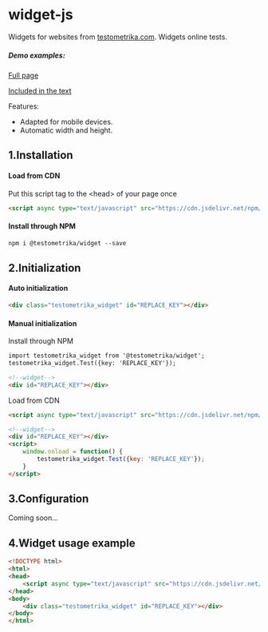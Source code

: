 # widget-js
Widgets for websites from [testometrika.com](https://testometrika.com). Widgets online tests.
##### Demo examples:
[Full page](https://testometrika.com/w/demo/)

[Included in the text](https://testometrika.com/w/demo/blog.html)

Features:
- Adapted for mobile devices.
- Automatic width and height.


1.Installation
-----------------------------------

#### Load from CDN
Put this script tag to the \<head\> of your page once
```html
<script async type="text/javascript" src="https://cdn.jsdelivr.net/npm/@testometrika/widget@1/index.min.js"></script>
```

#### Install through NPM
```html
npm i @testometrika/widget --save
```

2.Initialization
-----------------------------------
#### Auto initialization
```html
<div class="testometrika_widget" id="REPLACE_KEY"></div>
```

#### Manual initialization
Install through NPM
```html
import testometrika_widget from '@testometrika/widget';
testometrika_widget.Test({key: 'REPLACE_KEY'});

<!--widget-->
<div id="REPLACE_KEY"></div>

```

Load from CDN
```html
<script async type="text/javascript" src="https://cdn.jsdelivr.net/npm/@testometrika/widget@1/index.min.js"></script>

<!--widget-->
<div id="REPLACE_KEY"></div>
<script>
    window.onload = function() {
        testometrika_widget.Test({key: 'REPLACE_KEY'});
    }
</script>
```
3.Configuration
-----------------------------------
Coming soon...

4.Widget usage example
-----------------------------------
```html
<!DOCTYPE html>
<html>
<head>
    <script async type="text/javascript" src="https://cdn.jsdelivr.net/npm/@testometrika/widget@1/index.min.js"></script>
</head>
<body>
    <div class="testometrika_widget" id="REPLACE_KEY"></div>
</body>
</html>
